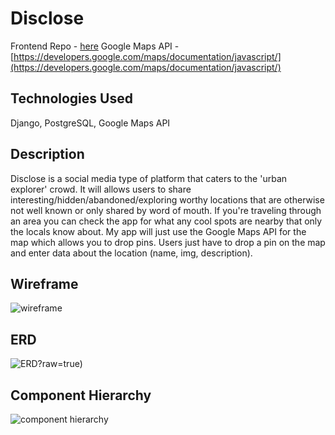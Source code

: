 # Disclose
Frontend Repo - [here](https://github.com/JCollinJones25/disclose-react)
Google Maps API - [https://developers.google.com/maps/documentation/javascript/](https://developers.google.com/maps/documentation/javascript/)

## Technologies Used
Django, PostgreSQL, Google Maps API

## Description
Disclose is a social media type of platform that caters to the 'urban explorer' crowd. It will allows users to share interesting/hidden/abandoned/exploring worthy locations that are otherwise not well known or only shared by word of mouth. If you're traveling through an area you can check the app for what any cool spots are nearby that only the locals know about. My app will just use the Google Maps API for the map which allows you to drop pins. Users just have to drop a pin on the map and enter data about the location (name, img, description).


## Wireframe
![wireframe](https://github.com/JCollinJones25/disclose/blob/main/images/wireframe.png?raw=true)


## ERD
![ERD](https://github.com/JCollinJones25/disclose/blob/main/images/ERD.png)?raw=true)


## Component Hierarchy
![component hierarchy](https://github.com/JCollinJones25/disclose/blob/main/images/component_hierarchy.png?raw=true)
